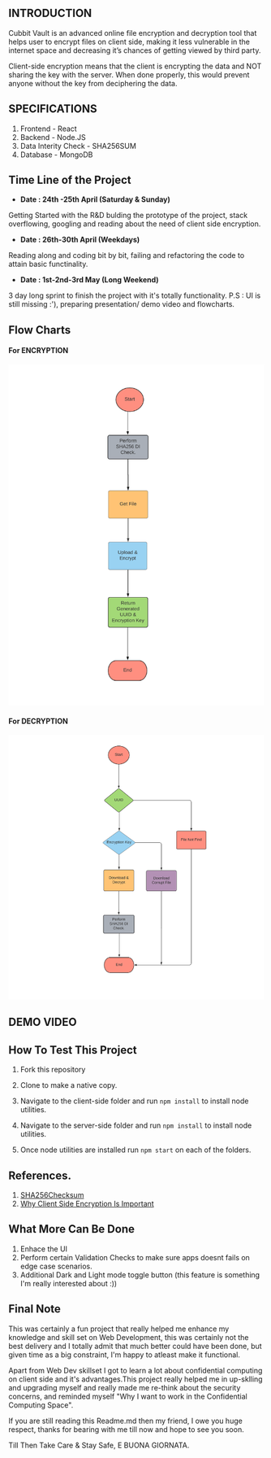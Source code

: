 


## INTRODUCTION
Cubbit Vault is an advanced online file encryption and decryption tool that helps user
to encrypt files on client side,
making it less vulnerable in the
internet space and decreasing it’s
chances of getting viewed by third
party.

Client-side encryption means that the client is
encrypting the data and NOT sharing the key with
the server. When done properly, this would prevent
anyone without the key from deciphering the data.

## SPECIFICATIONS

1) Frontend - React
2) Backend - Node.JS
3) Data Interity Check - SHA256SUM
4) Database - MongoDB

## Time Line of the Project

* **Date : 24th -25th April (Saturday & Sunday)**

Getting Started with the R&D bulding the prototype of the project, stack overflowing, googling and reading about the need of client side encryption.

* **Date : 26th-30th April (Weekdays)**

Reading along and coding bit by bit, failing and refactoring the code to attain basic functinality.

* **Date : 1st-2nd-3rd May (Long Weekend)**

3 day long sprint to finish the project with it's totally functionality. P.S : UI is still missing :'), preparing presentation/ demo video and flowcharts.

## Flow Charts

#### For ENCRYPTION

![Encryption](https://github.com/mehra-deepak/Cubbit-Vault/blob/main/assets/Encryption.png)


#### For DECRYPTION

![Decryption](https://github.com/mehra-deepak/Cubbit-Vault/blob/main/assets/Decryption.png)


## DEMO VIDEO


## How To Test This Project

1) Fork this repository

2) Clone to make a native copy.

3) Navigate to the client-side folder and run ```npm install``` to install node utilities.

4) Navigate to the server-side folder and run ```npm install``` to install node utilities.

5) Once node utilities are installed run ```npm start``` on each of the folders.

## References.

1) [SHA256Checksum](https://help.ubuntu.com/community/HowToSHA256SUM#:~:text=The%20program%20sha256sum%20is%20designed,is%20less%20vulnerable%20to%20attack.)
2) [Why Client Side Encryption Is Important](https://www.virtru.com/blog/client-side-encryption/#:~:text=Why%20is%20Client%2DSide%20Encryption%20Important%3F,third%20parties%20on%20the%20Internet.)

## What More Can Be Done

1) Enhace the UI 
2) Perform certain Validation Checks to make sure apps doesnt fails on edge case scenarios.
3) Additional Dark and Light mode toggle button (this feature is something I'm really interested about :))

##  Final Note

This was certainly a fun project that really helped me enhance my knowledge and skill set on Web Development, this was certainly not the best delivery and I totally admit that much better could have been done, but given time as a big constraint, I'm happy to atleast make it functional.

Apart from Web Dev skillset I got to learn a lot about confidential computing on client side and it's advantages.This project really helped me in up-sklling and upgrading myself and really made me re-think about the security concerns, and reminded myself "Why I want to work in the Confidential Computing Space". 

If you are still reading this Readme.md then my friend, I owe you huge respect, thanks for bearing with me till now and hope to see you soon.

Till Then Take Care & Stay Safe, E BUONA GIORNATA.
